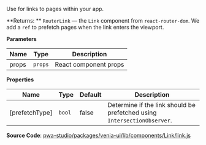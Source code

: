 
Use for links to pages within your app.

**Returns: **
`RouterLink`
   — the `Link` component from `react-router-dom`. We add a `ref` to prefetch pages when the link enters the viewport.

**Parameters**

| Name | Type | Description |
| --- | --- | --- |
| props | `props` | React component props |


**Properties**

| Name | Type | Default | Description |
| --- | --- | --- | --- |
| [prefetchType] | `bool` | <inlineCode>false</inlineCode> | Determine if the link should be prefetched using `IntersectionObserver`. |



**Source Code**: [pwa-studio/packages/venia-ui/lib/components/Link/link.js](https://github.com/magento/pwa-studio/blob/develop/packages/venia-ui/lib/components/Link/link.js)